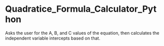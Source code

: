 # Quadratice_Formula_Calculator_Python
Asks the user for the A, B, and C values of the equation, then calculates the independent variable intercepts based on that.
